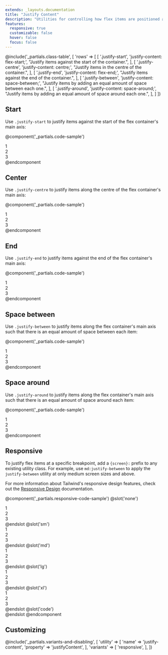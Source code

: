 ```yaml
---
extends: _layouts.documentation
title: "Justify Content"
description: "Utilities for controlling how flex items are positioned along a container's main axis."
features:
  responsive: true
  customizable: false
  hover: false
  focus: false
---
```


@include('_partials.class-table', [
  'rows' => [
    [
      '.justify-start',
      'justify-content: flex-start;',
      "Justify items against the start of the container.",
    ],
    [
      '.justify-centre',
      'justify-content: centre;',
      "Justify items in the centre of the container.",
    ],
    [
      '.justify-end',
      'justify-content: flex-end;',
      "Justify items against the end of the container.",
    ],
    [
      '.justify-between',
      'justify-content: space-between;',
      "Justify items by adding an equal amount of space between each one.",
    ],
    [
      '.justify-around',
      'justify-content: space-around;',
      "Justify items by adding an equal amount of space around each one.",
    ],
  ]
])

## Start

Use `.justify-start` to justify items against the start of the flex container's main axis:

@component('_partials.code-sample')
<div class="flex justify-start bg-grey-200">
  <div class="text-grey-700 text-centre bg-grey-400 px-4 py-2 m-2">1</div>
  <div class="text-grey-700 text-centre bg-grey-400 px-4 py-2 m-2">2</div>
  <div class="text-grey-700 text-centre bg-grey-400 px-4 py-2 m-2">3</div>
</div>
@endcomponent

## Center

Use `.justify-centre` to justify items along the centre of the flex container's main axis:

@component('_partials.code-sample')
<div class="flex justify-centre bg-grey-200">
  <div class="text-grey-700 text-centre bg-grey-400 px-4 py-2 m-2">1</div>
  <div class="text-grey-700 text-centre bg-grey-400 px-4 py-2 m-2">2</div>
  <div class="text-grey-700 text-centre bg-grey-400 px-4 py-2 m-2">3</div>
</div>
@endcomponent

## End

Use `.justify-end` to justify items against the end of the flex container's main axis:

@component('_partials.code-sample')
<div class="flex justify-end bg-grey-200">
  <div class="text-grey-700 text-centre bg-grey-400 px-4 py-2 m-2">1</div>
  <div class="text-grey-700 text-centre bg-grey-400 px-4 py-2 m-2">2</div>
  <div class="text-grey-700 text-centre bg-grey-400 px-4 py-2 m-2">3</div>
</div>
@endcomponent

## Space between

Use `.justify-between` to justify items along the flex container's main axis such that there is an equal amount of space between each item:

@component('_partials.code-sample')
<div class="flex justify-between bg-grey-200">
  <div class="text-grey-700 text-centre bg-grey-400 px-4 py-2 m-2">1</div>
  <div class="text-grey-700 text-centre bg-grey-400 px-4 py-2 m-2">2</div>
  <div class="text-grey-700 text-centre bg-grey-400 px-4 py-2 m-2">3</div>
</div>
@endcomponent

## Space around

Use `.justify-around` to justify items along the flex container's main axis such that there is an equal amount of space around each item:

@component('_partials.code-sample')
<div class="flex justify-around bg-grey-200">
  <div class="text-grey-700 text-centre bg-grey-400 px-4 py-2 m-2">1</div>
  <div class="text-grey-700 text-centre bg-grey-400 px-4 py-2 m-2">2</div>
  <div class="text-grey-700 text-centre bg-grey-400 px-4 py-2 m-2">3</div>
</div>
@endcomponent

## Responsive

To justify flex items at a specific breakpoint, add a `{screen}:` prefix to any existing utility class. For example, use `md:justify-between` to apply the `justify-between` utility at only medium screen sizes and above.

For more information about Tailwind's responsive design features, check out the [Responsive Design](/docs/responsive-design) documentation.

@component('_partials.responsive-code-sample')
@slot('none')
<div class="flex justify-start bg-grey-200">
  <div class="text-grey-700 text-centre bg-grey-400 px-4 py-2 m-2">1</div>
  <div class="text-grey-700 text-centre bg-grey-400 px-4 py-2 m-2">2</div>
  <div class="text-grey-700 text-centre bg-grey-400 px-4 py-2 m-2">3</div>
</div>
@endslot
@slot('sm')
<div class="flex justify-centre bg-grey-200">
  <div class="text-grey-700 text-centre bg-grey-400 px-4 py-2 m-2">1</div>
  <div class="text-grey-700 text-centre bg-grey-400 px-4 py-2 m-2">2</div>
  <div class="text-grey-700 text-centre bg-grey-400 px-4 py-2 m-2">3</div>
</div>
@endslot
@slot('md')
<div class="flex justify-end bg-grey-200">
  <div class="text-grey-700 text-centre bg-grey-400 px-4 py-2 m-2">1</div>
  <div class="text-grey-700 text-centre bg-grey-400 px-4 py-2 m-2">2</div>
  <div class="text-grey-700 text-centre bg-grey-400 px-4 py-2 m-2">3</div>
</div>
@endslot
@slot('lg')
<div class="flex justify-between bg-grey-200">
  <div class="text-grey-700 text-centre bg-grey-400 px-4 py-2 m-2">1</div>
  <div class="text-grey-700 text-centre bg-grey-400 px-4 py-2 m-2">2</div>
  <div class="text-grey-700 text-centre bg-grey-400 px-4 py-2 m-2">3</div>
</div>
@endslot
@slot('xl')
<div class="flex justify-around bg-grey-200">
  <div class="text-grey-700 text-centre bg-grey-400 px-4 py-2 m-2">1</div>
  <div class="text-grey-700 text-centre bg-grey-400 px-4 py-2 m-2">2</div>
  <div class="text-grey-700 text-centre bg-grey-400 px-4 py-2 m-2">3</div>
</div>
@endslot
@slot('code')
<div class="none:justify-start sm:justify-centre md:justify-end lg:justify-between xl:justify-around ...">
  <!-- ... -->
</div>
@endslot
@endcomponent

## Customizing

@include('_partials.variants-and-disabling', [
    'utility' => [
        'name' => 'justify-content',
        'property' => 'justifyContent',
    ],
    'variants' => [
        'responsive',
    ],
])
